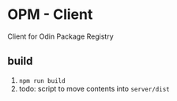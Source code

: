 # OPM - Client

Client for Odin Package Registry

## build

1. `npm run build`
2. todo: script to move contents into `server/dist`

